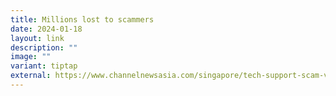 ```yaml
---
title: Millions lost to scammers
date: 2024-01-18
layout: link
description: ""
image: ""
variant: tiptap
external: https://www.channelnewsasia.com/singapore/tech-support-scam-victims-lose-7-million-police-csa-2648661
---
```


